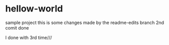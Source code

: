 # hellow-world
sample project
this is some changes made by the readme-edits branch
2nd comit done


I done with 3rd time///
